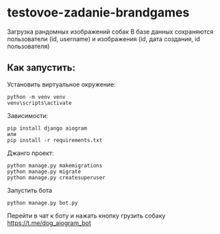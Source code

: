 # testovoe-zadanie-brandgames
Загрузка рандомных изображений собак
В базе данных сохраняются пользователи (id, username) и изображения (id, дата создания, id пользователя)
## Как запустить:
Установить виртуальное окружение:
```
python -m venv venv
venv\scripts\activate
```
Зависимости:
```
pip install django aiogram
или
pip install -r requirements.txt
```
Джанго проект:
```
python manage.py makemigrations
python manage.py migrate
python manage.py createsuperuser
```
Запустить бота
```
python manage.py bot.py
```
Перейти в чат к боту и нажать кнопку грузить собаку
https://t.me/dog_aiogram_bot
